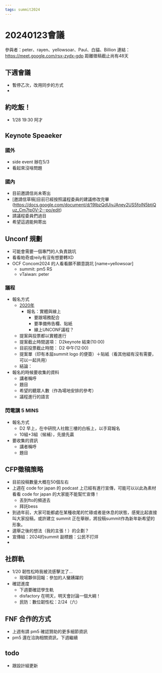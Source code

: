 ```yaml
---
tags: summit2024
---
```

# 20240123會議
參與者：peter、rayen、yellowsoar、Paul、白貓、Billion
連結：https://meet.google.com/rsx-zydx-gdp
距離徵稿截止尚有48天

## 下週會議
- 暫停乙次，改用同步的方式
- 

## 約吃飯！
- 1/28 19:30 阿才

## Keynote Speaeker 
### 國外
- side event 辦在5/3 
- 看起來沒啥問題
### 國內
- 目前邀請信尚未寄出
- [邀請信草稿]目前已經按照議程委員的建議修改完畢(https://docs.google.com/document/d/19IbzQdUivJAney2US5foIN5btjQuz_Cm7tp0V-2--po/edit)
- 請議程委員們過目
- 希望這週能夠寄出

## Unconf 規劃
- 可能會需要一個專門的人負責跳坑
- 看看帕奇或reily有沒有想要轉XD
- OCF Concom2024 的人看看願不願意跳坑 [name=yellowsoar]
    - summit: pm5 RS
    - vTaiwan: peter

### 議程
- 報名方式
    - [2020年](https://g0v.hackmd.io/@FI1BanMGQJyRKqzVNKJIqA/HJmSRHL9v)
        - 報名：實體與線上
            - 要跟場務配合
            - 要準備佈告欄、貼紙
            - 線上UNCONF議程？
    - 提案與投票都以實體進行
    - 提案截止時間選項： D2keynote 結束(10:00) 
    - 目前投票截止時間： D2 中午(12:00)
    - 提案單（印有本屆summit logo 的便簽）＋貼紙（看其他組有沒有需要，可以一起共用）
    - 結論：
- 報名的時候要收集的資料
    - 講者稱呼
    - 題目
    - 希望的聽眾人數（作為場地安排的參考）
    - 議程進行的語言
### 閃電講 5 MINS 
- 報名方式
    - D2 早上，在中研院人社館三樓的白板上，以手寫報名
    - 10組+3組（候補），先搶先贏
- 要收集的資訊
    - 講者稱呼
    - 題目

## CFP徵稿策略
- 目前投稿數量大概在50個左右
- 上週在 code for japan 的 podcast 上已經有進行宣傳，可能可以以此為素材看看 code for japan 的大家能不能幫忙宣傳！
    - 丟到fto的頻道去
    - 拜託bess
- 到過年前，大家可能都處在某種收尾的忙碌或者是休息的狀態，感覺比起直接叫大家投稿，或許建立 summit 正在舉辦，將投稿summit作為新年新希望的形象。
- 選舉之後的想法（我的主張！）的企劃？ 
- 宣傳組：2024的summit 副標題：公民不打烊
- 


## 社群軌
- 1/20 韌性松時我被流感擊沈了...
    - 現場夥伴回報：參加的人蠻踴躍的
- 確認進度
    - 下週要確認學生軌
    - disfactory 在明天，明天會討論一個大綱！
    - 民防：數位韌性松：2/24（六）

## FNF 合作的方式
- 上週有請 pm5 確認贊助的更多細節資訊
- pm5 還在洽詢相關資訊，下週繼續

## todo
- 跟設計組更新